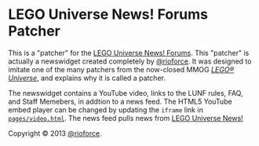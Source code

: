 LEGO Universe News! Forums Patcher
==================================

This is a "patcher" for the [LEGO Universe News! Forums](http://legouniversenews.forummotion.com/). 
This "patcher" is actually a newswidget created completely by [@rioforce](https://github.com/rioforce).
It was designed to imitate one of the many patchers from the now-closed MMOG [_LEGO® Universe_](http://universe.lego.com/en-us/default.aspx), 
and explains why it is called a patcher.

The newswidget contains a YouTube video, links to the LUNF rules, FAQ, and Staff Memebers, in addtion to a news feed. 
The HTML5 YouTube embed player can be changed by updating the `iframe` link in [`pages/video.html`](pages/video.html). 
The news feed pulls news from [LEGO Universe News!](http://legouniversenews.wordpress.com/)

Copyright :copyright: 2013 [@rioforce](https://github.com/rioforce).

